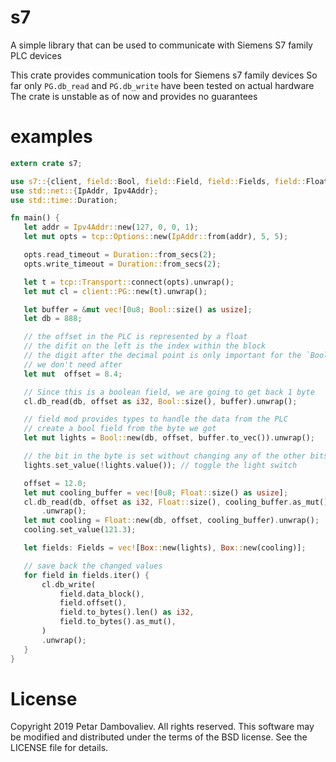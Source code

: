 # s7
A simple library that can be used to communicate with Siemens S7 family PLC devices

 This crate provides communication tools for Siemens s7 family devices
 So far only `PG.db_read` and `PG.db_write` have been tested on actual hardware
 The crate is unstable as of now and provides no guarantees
 # examples
 ```rust
extern crate s7;

use s7::{client, field::Bool, field::Field, field::Fields, field::Float, tcp};
use std::net::{IpAddr, Ipv4Addr};
use std::time::Duration;

fn main() {
    let addr = Ipv4Addr::new(127, 0, 0, 1);
    let mut opts = tcp::Options::new(IpAddr::from(addr), 5, 5);

    opts.read_timeout = Duration::from_secs(2);
    opts.write_timeout = Duration::from_secs(2);

    let t = tcp::Transport::connect(opts).unwrap();
    let mut cl = client::PG::new(t).unwrap();

    let buffer = &mut vec![0u8; Bool::size() as usize];
    let db = 888;

    // the offset in the PLC is represented by a float
    // the difit on the left is the index within the block
    // the digit after the decimal point is only important for the `Bool` to be able to change the relevant bit
    // we don't need after
    let mut  offset = 8.4;

    // Since this is a boolean field, we are going to get back 1 byte
    cl.db_read(db, offset as i32, Bool::size(), buffer).unwrap();

    // field mod provides types to handle the data from the PLC
    // create a bool field from the byte we got
    let mut lights = Bool::new(db, offset, buffer.to_vec()).unwrap();

    // the bit in the byte is set without changing any of the other bits
    lights.set_value(!lights.value()); // toggle the light switch

    offset = 12.0;
    let mut cooling_buffer = vec![0u8; Float::size() as usize];
    cl.db_read(db, offset as i32, Float::size(), cooling_buffer.as_mut())
        .unwrap();
    let mut cooling = Float::new(db, offset, cooling_buffer).unwrap();
    cooling.set_value(121.3);

    let fields: Fields = vec![Box::new(lights), Box::new(cooling)];

    // save back the changed values
    for field in fields.iter() {
        cl.db_write(
            field.data_block(),
            field.offset(),
            field.to_bytes().len() as i32,
            field.to_bytes().as_mut(),
        )
        .unwrap();
    }
}
 ```
# License

Copyright 2019 Petar Dambovaliev. All rights reserved.
This software may be modified and distributed under the terms
of the BSD license. See the LICENSE file for details.
